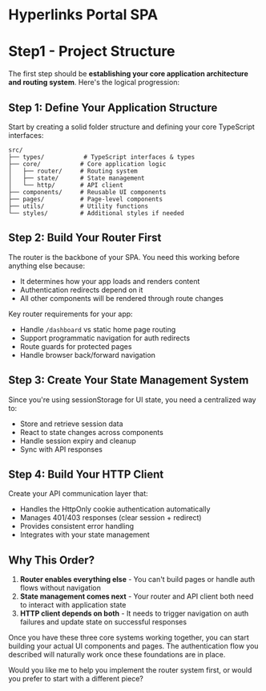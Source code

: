 # Hyperlinks Portal SPA

# Step1 - Project Structure

The first step should be **establishing your core application architecture and routing system**. Here's the logical progression:

## Step 1: Define Your Application Structure

Start by creating a solid folder structure and defining your core TypeScript interfaces:

```
src/
├── types/           # TypeScript interfaces & types
├── core/           # Core application logic
│   ├── router/     # Routing system
│   ├── state/      # State management
│   └── http/       # API client
├── components/     # Reusable UI components
├── pages/          # Page-level components
├── utils/          # Utility functions
└── styles/         # Additional styles if needed
```

## Step 2: Build Your Router First

The router is the backbone of your SPA. You need this working before anything else because:
- It determines how your app loads and renders content
- Authentication redirects depend on it
- All other components will be rendered through route changes

Key router requirements for your app:
- Handle `/dashboard` vs static home page routing
- Support programmatic navigation for auth redirects
- Route guards for protected pages
- Handle browser back/forward navigation

## Step 3: Create Your State Management System

Since you're using sessionStorage for UI state, you need a centralized way to:
- Store and retrieve session data
- React to state changes across components  
- Handle session expiry and cleanup
- Sync with API responses

## Step 4: Build Your HTTP Client

Create your API communication layer that:
- Handles the HttpOnly cookie authentication automatically
- Manages 401/403 responses (clear session + redirect)
- Provides consistent error handling
- Integrates with your state management

## Why This Order?

1. **Router enables everything else** - You can't build pages or handle auth flows without navigation
2. **State management comes next** - Your router and API client both need to interact with application state
3. **HTTP client depends on both** - It needs to trigger navigation on auth failures and update state on successful responses

Once you have these three core systems working together, you can start building your actual UI components and pages. The authentication flow you described will naturally work once these foundations are in place.

Would you like me to help you implement the router system first, or would you prefer to start with a different piece?